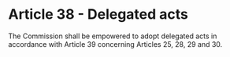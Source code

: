 # Article 38 - Delegated acts


The Commission shall be empowered to adopt delegated acts in accordance with Article 39 concerning Articles 25, 28, 29 and 30.
